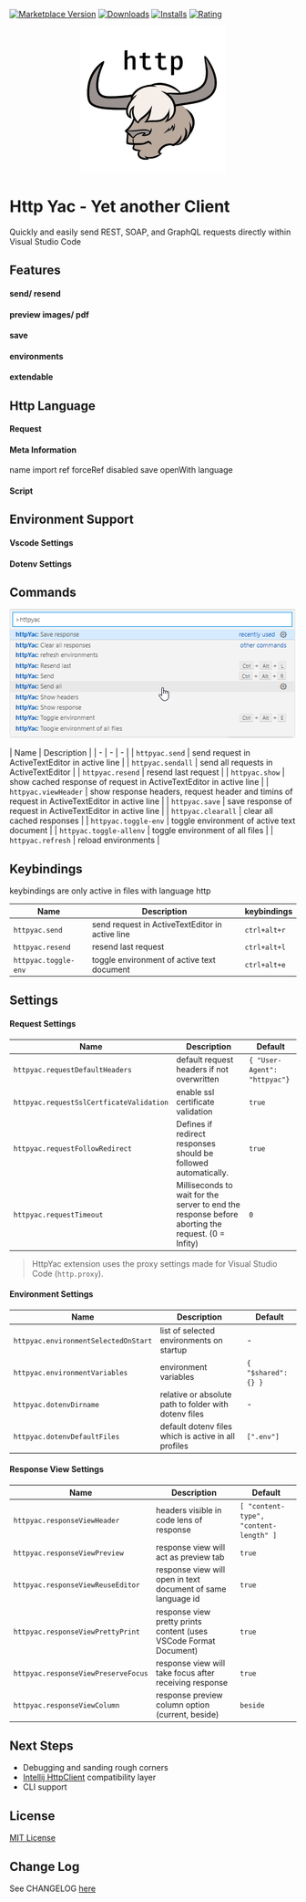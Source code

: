 [![Marketplace Version](https://vsmarketplacebadge.apphb.com/version-short/anweber.httpyac.svg)](https://marketplace.visualstudio.com/items?itemName=anweber.httpyac) [![Downloads](https://vsmarketplacebadge.apphb.com/downloads/anweber.httpyac.svg)](https://marketplace.visualstudio.com/items?itemName=anweber.httpyac) [![Installs](https://vsmarketplacebadge.apphb.com/installs/anweber.httpyac.svg)](https://marketplace.visualstudio.com/items?itemName=anweber.httpyac) [![Rating](https://vsmarketplacebadge.apphb.com/rating/anweber.httpyac.svg)](https://marketplace.visualstudio.com/items?itemName=anweber.httpyac)

<p align="center">
<img src="https://raw.githubusercontent.com/AnWeber/vscode-httpyac/master/icon.png" alt="HttpYac Logo" />
</p>

# Http Yac - Yet another Client

Quickly and easily send REST, SOAP, and GraphQL requests directly within Visual Studio Code



## Features

#### send/ resend
#### preview images/ pdf
#### save
#### environments
#### extendable

## Http Language

#### Request

#### Meta Information
name
import
ref
forceRef
disabled
save
openWith
language


#### Script

## Environment Support

#### Vscode Settings
#### Dotenv Settings


## Commands

![Commands](https://raw.githubusercontent.com/AnWeber/vscode-httpyac/master/assets/commands.png)

| Name | Description  |
| - | - | - |
| `httpyac.send` | send request in ActiveTextEditor in active line |
| `httpyac.sendall` | send all requests in ActiveTextEditor |
| `httpyac.resend` | resend last request |
| `httpyac.show` | show cached response of request in ActiveTextEditor in active line |
| `httpyac.viewHeader` | show response headers, request header and timins of request in ActiveTextEditor in active line |
| `httpyac.save` | save response of request in ActiveTextEditor in active line |
| `httpyac.clearall` | clear all cached responses |
| `httpyac.toggle-env` | toggle environment of active text document |
| `httpyac.toggle-allenv` | toggle environment of all files |
| `httpyac.refresh` | reload environments |

## Keybindings

keybindings are only active in files with language http

| Name | Description| keybindings |
| - | - | - |
| `httpyac.send` | send request in ActiveTextEditor in active line | `ctrl+alt+r` |
| `httpyac.resend` | resend last request | `ctrl+alt+l` |
| `httpyac.toggle-env` | toggle environment of active text document | `ctrl+alt+e` |

## Settings

#### Request Settings
| Name | Description | Default |
| - | - | - |
| `httpyac.requestDefaultHeaders` | default request headers if not overwritten | `{ "User-Agent": "httpyac"}`|
| `httpyac.requestSslCertficateValidation`  | enable ssl certificate validation | `true`|
| `httpyac.requestFollowRedirect`  | Defines if redirect responses should be followed automatically.| `true`|
| `httpyac.requestTimeout`  | Milliseconds to wait for the server to end the response before aborting the request. (0 = Infity)| `0`|

> HttpYac extension uses the proxy settings made for Visual Studio Code (`http.proxy`).

#### Environment Settings
| Name | Description | Default |
| - | - | - |
| `httpyac.environmentSelectedOnStart` | list of selected environments on startup | - |
| `httpyac.environmentVariables` | environment variables | `{ "$shared":{} }`|
| `httpyac.dotenvDirname` | relative or absolute path to folder with dotenv files | - |
| `httpyac.dotenvDefaultFiles` | default dotenv files which is active in all profiles | `[".env"]`|

#### Response View Settings
| Name | Description | Default |
| - | - | - |
| `httpyac.responseViewHeader` | headers visible in code lens of response | `[ "content-type", "content-length" ]`|
| `httpyac.responseViewPreview` | response view will act as preview tab | `true` |
| `httpyac.responseViewReuseEditor` | response view will open in text document of same language id | `true` |
| `httpyac.responseViewPrettyPrint` | response view pretty prints content (uses VSCode Format Document) | `true`|
| `httpyac.responseViewPreserveFocus` | response view will take focus after receiving response | `true`|
| `httpyac.responseViewColumn` | response preview column option (current, beside) | `beside`|


## Next Steps

* Debugging and sanding rough corners
* [Intellij HttpClient](https://www.jetbrains.com/help/idea/http-client-in-product-code-editor.html) compatibility layer
* CLI support

## License
[MIT License](LICENSE)

## Change Log
See CHANGELOG [here](CHANGELOG.md)

